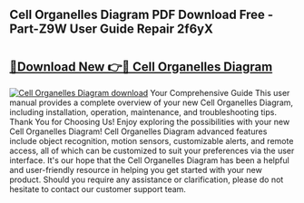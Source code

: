 ## Cell Organelles Diagram PDF Download Free - Part-Z9W User Guide Repair 2f6yX

# <h2><a href="http://dfrlfjb.blite.top/?on=Cell+Organelles+Diagram">🔗Download New 👉🔴 Cell Organelles Diagram</a></h2>

[![Cell Organelles Diagram download](https://i.imgur.com/lujVjoI.png)](http://dfrlfjb.blite.top/?on=Cell+Organelles+Diagram)
Your Comprehensive Guide This user manual provides a complete overview of your new Cell Organelles Diagram, including installation, operation, maintenance, and troubleshooting tips. Thank You for Choosing Us! Enjoy exploring the possibilities with your new Cell Organelles Diagram! Cell Organelles Diagram advanced features include object recognition, motion sensors, customizable alerts, and remote access, all of which can be customized to suit your preferences via the user interface. It's our hope that the Cell Organelles Diagram has been a helpful and user-friendly resource in helping you get started with your new product. Should you require any assistance or clarification, please do not hesitate to contact our customer support team.
